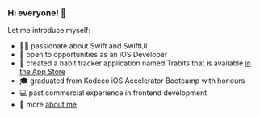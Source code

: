### Hi everyone! 👋

Let me introduce myself:
- 👩‍💻 passionate about Swift and SwiftUI
- 💼 open to opportunities as an iOS Developer
- 🐰 created a habit tracker application named Trabits that is available [in the App Store](https://apps.apple.com/app/id6478707901)
- 🎓 graduated from Kodeco iOS Accelerator Bootcamp with honours
- 💻 past commercial experience in frontend development
- 🔗 more [about me](https://www.nborzenko.me/)
